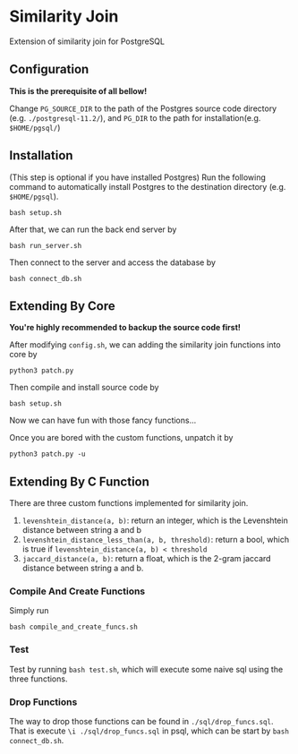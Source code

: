 # Similarity Join

Extension of similarity join for PostgreSQL



## Configuration

**This is the prerequisite of all bellow!**

Change `PG_SOURCE_DIR`  to the path of the Postgres source code directory (e.g. `./postgresql-11.2/`), and `PG_DIR` to the path for installation(e.g. `$HOME/pgsql/`)



## Installation

(This step is optional if you have installed Postgres) Run the following command to automatically install Postgres to the destination directory (e.g. `$HOME/pgsql`).

```
bash setup.sh
```

After that, we can run the back end server by

```
bash run_server.sh
```

Then connect to the server and access the database by 

```
bash connect_db.sh
```



## Extending By Core

**You're highly recommended to backup the source code first!**

After modifying `config.sh`, we can adding the similarity join functions into core by 

```
python3 patch.py
```

Then compile and install source code by

```
bash setup.sh
```

Now we can have fun with those fancy functions...

Once you are bored with the custom functions, unpatch it by

```
python3 patch.py -u
```



## Extending By C Function

There are three custom functions implemented for similarity join.

1. `levenshtein_distance(a, b)`: return an integer, which is the Levenshtein distance between string a and b
2. `levenshtein_distance_less_than(a, b, threshold)`: return a bool, which is true if `levenshtein_distance(a, b) < threshold`
3. `jaccard_distance(a, b)`: return a float, which is the 2-gram jaccard distance between string a and b.

### Compile And Create Functions

Simply run

```
bash compile_and_create_funcs.sh
```

### Test

Test by running `bash test.sh`, which will execute some naive sql using the three functions.

### Drop Functions

The way to drop those functions can be found in `./sql/drop_funcs.sql`. That is execute `\i ./sql/drop_funcs.sql` in psql, which can be start by `bash connect_db.sh`.











 